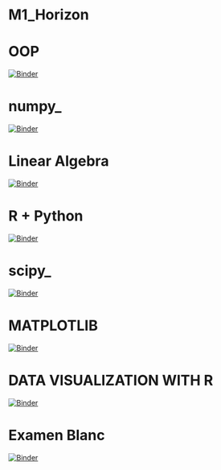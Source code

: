 # M1_Horizon

# OOP
[![Binder](https://mybinder.org/badge_logo.svg)](https://mybinder.org/v2/gh/nevermind78/OOP/main)

# numpy_
[![Binder](https://mybinder.org/badge_logo.svg)](https://mybinder.org/v2/gh/nevermind78/numpy_/main)

# Linear Algebra
[![Binder](https://mybinder.org/badge_logo.svg)](https://mybinder.org/v2/gh/nevermind78/LinearAlgebra/main)

# R + Python
[![Binder](https://mybinder.org/badge_logo.svg)](https://mybinder.org/v2/gh/nevermind78/R_python/master)
 
 # scipy_
[![Binder](https://mybinder.org/badge_logo.svg)](https://mybinder.org/v2/gh/nevermind78/scipy_/main)

# MATPLOTLIB
[![Binder](https://mybinder.org/badge_logo.svg)](https://mybinder.org/v2/gh/nevermind78/matplotlib/main?filepath=PythonGraphes.ipynb)

# DATA VISUALIZATION WITH R
[![Binder](http://mybinder.org/badge_logo.svg)](https://mybinder.org/v2/gh/nevermind78/R_binder4Time_series/master?filepath=DataVisualization.ipynb)

# Examen Blanc
[![Binder](https://mybinder.org/badge_logo.svg)](https://mybinder.org/v2/gh/nevermind78/M1_Horizon/main?filepath=ExamenBLANC.ipynb)
